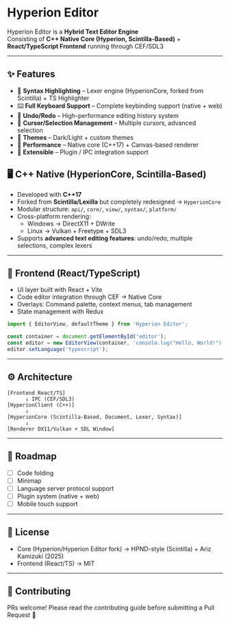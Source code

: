 # Hyperion Editor

Hyperion Editor is a **Hybrid Text Editor Engine**  
Consisting of **C++ Native Core (Hyperion, Scintilla-Based)** + **React/TypeScript Frontend** running through CEF/SDL3  

---

## ✨ Features

- 🎨 **Syntax Highlighting** – Lexer engine (HyperionCore, forked from Scintilla) + TS Highlighter
- ⌨️ **Full Keyboard Support** – Complete keybinding support (native + web)
- 🔄 **Undo/Redo** – High-performance editing history system
- 🎯 **Cursor/Selection Management** – Multiple cursors, advanced selection
- 🎨 **Themes** – Dark/Light + custom themes
- 🚀 **Performance** – Native core (C++17) + Canvas-based renderer
- 🔧 **Extensible** – Plugin / IPC integration support

## 🖥️ C++ Native (HyperionCore, Scintilla-Based)

- Developed with **C++17**  
- Forked from **Scintilla/Lexilla** but completely redesigned → `HyperionCore`  
- Modular structure: `api/`, `core/`, `view/`, `syntax/`, `platform/`  
- Cross-platform rendering:
  - Windows → DirectX11 + DWrite
  - Linux → Vulkan + Freetype + SDL3  
- Supports **advanced text editing features**: undo/redo, multiple selections, complex lexers

---

## 🚀 Frontend (React/TypeScript)

- UI layer built with React + Vite  
- Code editor integration through CEF → Native Core  
- Overlays: Command palette, context menus, tab management  
- State management with Redux  

```typescript
import { EditorView, defaultTheme } from 'Hyperion Editor';

const container = document.getElementById('editor');
const editor = new EditorView(container, 'console.log("Hello, World!");', defaultTheme);
editor.setLanguage('typescript');
````

---

## ⚙️ Architecture

```
[Frontend React/TS]
      ↓ IPC (CEF/SDL3)
[HyperionClient (C++)]
      ↓
[HyperionCore (Scintilla-Based, Document, Lexer, Syntax)]
      ↓
[Renderer DX11/Vulkan + SDL Window]
```

---

## 📌 Roadmap

* [ ] Code folding
* [ ] Minimap
* [ ] Language server protocol support
* [ ] Plugin system (native + web)
* [ ] Mobile touch support

---

## 📜 License

* Core (Hyperion/Hyperion Editor fork) → HPND-style (Scintilla) + Ariz Kamizuki (2025)
* Frontend (React/TS) → MIT
---

## 🤝 Contributing

PRs welcome!
Please read the contributing guide before submitting a Pull Request 🚀

